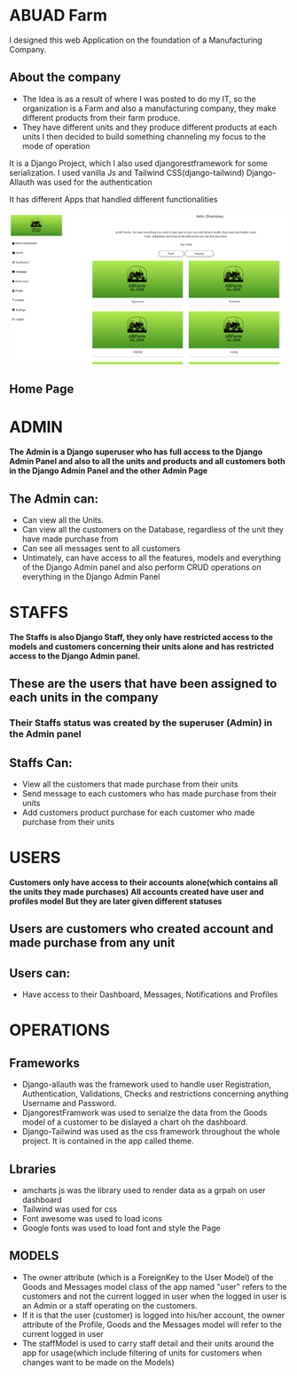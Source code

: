 # ABUAD Farm


I designed this web Application on the foundation of a Manufacturing Company.
## About the company
- The Idea is as a result of where I was posted to do my IT, so the organization is a Farm and also a manufacturing company, they make different products from their farm produce. 
- They have different units and they produce different products at each units
I then decided to build something channeling my focus to the mode of operation 

It is a Django Project, which I also used djangorestframework for some serialization.
I used vanilla Js and Tailwind CSS(django-tailwind)
Django-Allauth was used for the authentication 

It has different Apps that handled different functionalities


![Homepage](https://github.com/Dharmzeey/dharmzeey/blob/master/public/images/abuadfarm/Home-page.png)
## **Home Page**


# ADMIN
**The Admin is a Django superuser who has full access to the Django Admin Panel and also to all the units and products and all customers both in the Django Admin Panel and the other Admin Page** 
## The Admin can:
- Can view all the Units.
- Can view all the customers on the Database, regardless of the unit they have made purchase from 
- Can see all messages sent to all customers 
- Untimately, can have access to all the features, models and everything of the Django Admin panel and also perform CRUD operations on everything in the Django Admin Panel 

# STAFFS
**The Staffs is also Django Staff, they only have restricted access to the models and customers concerning their units alone and has restricted access to the Django Admin panel.**
## These are the users that have been assigned to each units in the company 
### Their Staffs status was created by the superuser (Admin) in the Admin panel 
## Staffs Can:
- View all the customers that made purchase from their units 
- Send message to each customers who has made purchase from their units 
- Add customers product purchase for each customer who made purchase from their units 

# USERS
**Customers only have access to their accounts alone(which contains all the units they made purchases)**
**All accounts created have user and  profiles model**
**But they are later given different statuses**
## Users are customers who created account and made purchase from any unit 
## Users can:
- Have access to their Dashboard, Messages, Notifications and Profiles 

# OPERATIONS

## Frameworks
- Django-allauth was the framework used to handle user Registration, Authentication, Validations, Checks and restrictions concerning anything Username and Password.
- DjangorestFramwork was used to serialze the data from the Goods model of a customer to be dislayed a chart oh the dashboard.
- Django-Tailwind was used as the css framework throughout the whole project. It is contained in the app called theme.

## Lbraries
- amcharts js was the library used to render data as a grpah on user dashboard
- Tailwind was used for css
- Font awesome was used to load icons
- Google fonts was used to load font and style the Page

## MODELS
- The owner attribute (which is a ForeignKey to the User Model) of the Goods and Messages model class of the app named "user" refers to the customers and not the current logged in user when the logged in user is an Admin or a staff operating on the customers.
- If it is that the user (customer) is logged into his/her account, the owner attribute of the Profile, Goods and the Messages model will refer to the current logged in user
- The staffModel is used to carry staff detail and their units around the app for usage(which include filtering of units for customers when changes want to be made on the Models)
